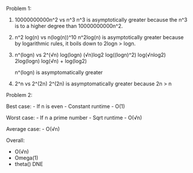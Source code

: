 Problem 1:

1. 10000000000n^2 vs n^3
    n^3 is asymptotically greater because the n^3 is to a higher degree than 10000000000n^2. 


2. n^2 log(n) vs n(log(n))^10
    n^2log(n) is asymptotically greater because by logarithmic rules, it boils down to 2logn > logn.


3. n^(logn) vs 2^(√n) 
    log(logn) 		    (√n)log2
    log((logn)^2)		log(√nlog2)
    2log(logn)		    log(√n) + log(log2)
    
    n^(logn) is asymptomatically greater 


4. 2^n vs 2^(2n)
    2^(2n) is asymptomatically greater because 2n > n



Problem 2: 

Best case: 
    - If n is even 
    - Constant runtime
    - O(1)

Worst case:
    - If n a prime number
    - Sqrt runtime
    - O(√n)

Average case: 
    - O(√n)


Overall: 
- O(√n)
- Omega(1)
- theta() DNE